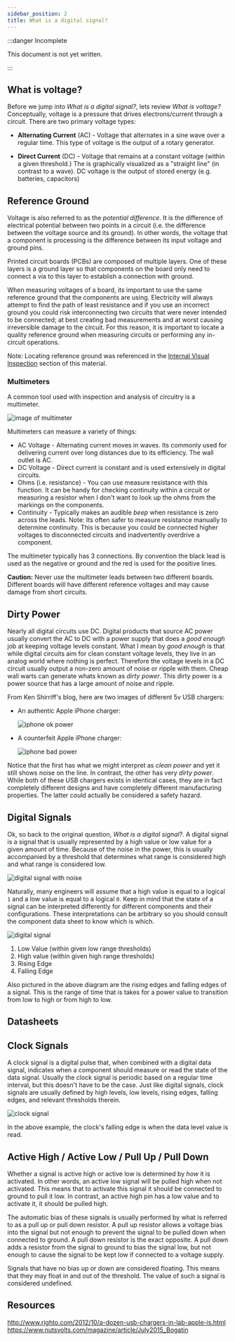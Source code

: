 ```yaml
---
sidebar_position: 2
title: What is a digital signal?
---
```


:::danger Incomplete

This document is not yet written.

:::

## What is voltage?

Before we jump into *What is a digital signal?*, lets review *What is voltage?* Conceptually, voltage is a pressure that drives electrons/current through a circuit. There are two primary voltage types:

- **Alternating Current** (AC) - Voltage that alternates in a sine wave over a regular time. This type of voltage is the output of a rotary generator.

- **Direct Current** (DC) - Voltage that remains at a constant voltage (within a given threshold.) The is graphically visualized as a "straight line" (in contrast to a wave). DC voltage is the output of stored energy (e.g. batteries, capacitors)

## Reference Ground

<!-- TODO: This paragraph needs help talking about "potential difference" and "reference ground". -->

Voltage is also referred to as the *potential difference*. It is the difference of electrical potential between two points in a circuit (i.e. the difference between the voltage source and its ground). In other words, the voltage that a component is processing is the difference between its input voltage and ground pins.

Printed circuit boards (PCBs) are composed of multiple layers. One of these layers is a ground layer so that components on the board only need to connect a via to this layer to establish a connection with ground.

When measuring voltages of a board, its important to use the same reference ground that the components are using. Electricity will always attempt to find the path of least resistance and if you use an incorrect ground you could risk interconnecting two circuits that were never intended to be connected; at best creating bad measurements and at worst causing irreversible damage to the circuit. For this reason, it is important to locate a quality reference ground when measuring circuits or performing any in-circuit operations.

Note: Locating reference ground was referenced in the [Internal Visual Inspection](/docs/EmbeddedSystemsAnalysis/InitialVisualAnalysis/InternalVisualInspection#visually-locating-ground) section of this material.

### Multimeters

A common tool used with inspection and analysis of circuitry is a multimeter.

![image of multimeter](./WhatIsADigitalSignal/2017_Cyfrowy_miernik_uniwersalny-512x369.jpg)

Multimeters can measure a variety of things:

- AC Voltage - Alternating current moves in waves. Its commonly used for delivering current over long distances due to its efficiency. The wall outlet is AC.
- DC Voltage - Direct current is constant and is used extensively in digital circuits.
- Ohms (i.e. resistance) - You can use measure resistance with this function. It can be handy for checking continuity within a circuit or measuring a resistor when I don't want to look up the ohms from the markings on the components.
- Continuity - Typically makes an audible *beep* when resistance is zero across the leads. Note: Its often safer to measure resistance manually to determine continuity. This is because you could be connected higher voltages to disconnected circuits and inadvertently overdrive a component.

The multimeter typically has 3 connections. By convention the black lead is used as the negative or ground and the red is used for the positive lines.

**Caution:** Never use the multimeter leads between two different boards. Different boards will have different reference voltages and may cause damage from short circuits.

<!-- TODO: Discuss the *other* red port on the multimeter. -->

## Dirty Power

Nearly all digital circuits use DC. Digital products that source AC power usually convert the AC to DC with a power supply that does a *good enough* job at keeping voltage levels constant. What I mean by *good enough* is that while digital circuits aim for clean constant voltage levels, they live in an analog world where nothing is perfect. Therefore the voltage levels in a DC circuit usually output a non-zero amount of noise or ripple with them. Cheap wall warts can generate whats known as *dirty power*. This dirty power is a power source that has a large amount of noise and ripple.

From Ken Shirriff's blog, here are two images of different 5v USB chargers:

- An authentic Apple iPhone charger:

  ![iphone ok power](./WhatIsADigitalSignal/iphone-ok.png)

- A counterfeit Apple iPhone charger:

  ![iphone bad power](./WhatIsADigitalSignal/iphone-bad.png)

Notice that the first has what we might interpret as *clean power* and yet it still shows noise on the line. In contrast, the other has very *dirty power*. While both of these USB chargers exists in identical cases, they are in fact completely different designs and have completely different manufacturing properties. The latter could actually be considered a safety hazard.

<!-- TODO: Explain effects of dirty power. -->

## Digital Signals

Ok, so back to the original question, *What is a digital signal?*. A digital signal is a signal that is usually represented by a high value or low value for a given amount of time. Because of the noise in the power, this is usually accompanied by a threshold that determines what range is considered high and what range is considered low.

![digital signal with noise](./WhatIsADigitalSignal/digital-signal-noise-512x315.png)

Naturally, many engineers will assume that a high value is equal to a logical `1` and a low value is equal to a logical `0`. Keep in mind that the state of a signal can be interpreted differently for different components and their configurations. These interpretations can be arbitrary so you should consult the component data sheet to know which is which.

![digital signal](./WhatIsADigitalSignal/digital-signal-512x227.png)

1. Low Value (within given low range thresholds)
2. High value (within given high range thresholds)
3. Rising Edge
4. Falling Edge

Also pictured in the above diagram are the rising edges and falling edges of a signal. This is the range of time that is takes for a power value to transition from low to high or from high to low.

## Datasheets

<!-- TODO: Datasheet Exercise -->

## Clock Signals

A clock signal is a digital pulse that, when combined with a digital data signal, indicates when a component should measure or read the state of the data signal. Usually the clock signal is periodic based on a regular time interval, but this doesn't have to be the case. Just like digital signals, clock signals are usually defined by high levels, low levels, rising edges, falling edges, and relevant thresholds therein.

![clock signal](./WhatIsADigitalSignal/clock-signal.png)

In the above example, the clock's falling edge is when the data level value is read.

## Active High / Active Low / Pull Up / Pull Down

Whether a signal is active high or active low is determined by *how* it is activated. In other words, an active low signal will be pulled high when not activated. This means that to activate this signal it should be connected to ground to pull it low. In contrast, an active high pin has a low value and to activate it, it should be pulled high.

<!-- TODO: Mention line over PIN name means pin is active low. -->

<!-- TODO: This paragraph sucks as written. Should all this wait until we dig into schematics? -->
The automatic bias of these signals is usually performed by what is referred to as a pull up or pull down resistor. A pull up resistor allows a voltage bias into the signal but not enough to prevent the signal to be pulled down when connected to ground. A pull down resistor is the exact opposite. A pull down adds a resistor from the signal to ground to bias the signal low, but not enough to cause the signal to be kept low if connected to a voltage supply.

Signals that have no bias up or down are considered floating. This means that they may float in and out of the threshold. The value of such a signal is considered undefined.


<!-- TODO: Consider mentioning bouncing? -->

## Resources

http://www.righto.com/2012/10/a-dozen-usb-chargers-in-lab-apple-is.html
https://www.nutsvolts.com/magazine/article/July2015_Bogatin
